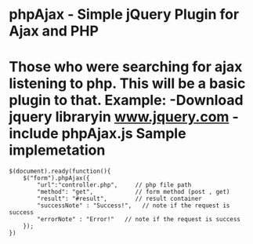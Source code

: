 phpAjax - Simple jQuery Plugin for Ajax and PHP
=======



Those who were searching for ajax listening to php. This will be a basic plugin to that.
Example:
	-Download jquery libraryin www.jquery.com
	-include phpAjax.js
Sample implemetation
=
	$(document).ready(function(){
		$("form").phpAjax({
			"url":"controller.php",     // php file path
			"method": "get",            // form method (post , get)
			"result": "#result",        // result container
			"successNote" : "Success!",   // note if the request is success
			"errorNote" : "Error!"   // note if the request is success
		});
	})


